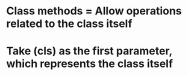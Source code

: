 # Class methods = Allow operations related to the class itself
#                 Take (cls) as the first parameter, which represents the class itself
